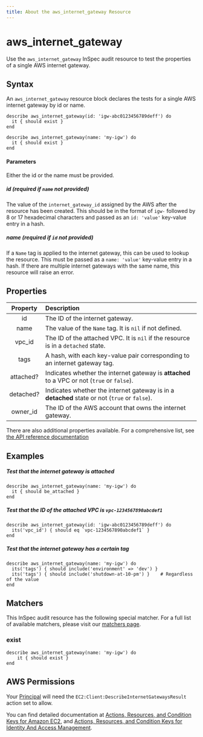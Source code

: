 ```yaml
---
title: About the aws_internet_gateway Resource
---
```


# aws\_internet\_gateway

Use the `aws_internet_gateway` InSpec audit resource to test the properties of a single AWS internet gateway.

## Syntax

An `aws_internet_gateway` resource block declares the tests for a single AWS internet gateway by id or name.

    describe aws_internet_gateway(id: 'igw-abc0123456789deff') do
      it { should exist }
    end 

    describe aws_internet_gateway(name: 'my-igw') do
      it { should exist }
    end

#### Parameters

Either the id or the name must be provided.

##### id _(required if `name` not provided)_

The value of the `internet_gateway_id` assigned by the AWS after the resource has been created.
This should be in the format of `igw-` followed by 8 or 17 hexadecimal characters and passed as an `id: 'value'` key-value entry in a hash.

##### name _(required if `id` not provided)_

If a `Name` tag is applied to the internet gateway, this can be used to lookup the resource.
This must be passed as a `name: 'value'` key-value entry in a hash.
If there are multiple internet gateways with the same name, this resource will raise an error.

## Properties

| Property | Description |
| :---: | :--- |
|id                  | The ID of the internet gateway. |
|name                | The value of the `Name` tag. It is `nil` if not defined. |
|vpc\_id             | The ID of the attached VPC. It is `nil` if the resource is in a `detached` state. |
|tags                | A hash, with each key-value pair corresponding to an internet gateway tag. |
|attached?           | Indicates whether the internet gateway is **attached** to a VPC or not (`true` or `false`). |
|detached?           | Indicates whether the internet gateway is in a **detached** state or not (`true` or `false`). |
|owner_id            | The ID of the AWS account that owns the internet gateway.|

There are also additional properties available. For a comprehensive list, see [the API reference documentation](https://docs.aws.amazon.com/AWSEC2/latest/APIReference/API_InternetGateway.html)

## Examples

##### Test that the internet gateway is attached

    describe aws_internet_gateway(name: 'my-igw') do
      it { should be_attached }
    end
    
##### Test that the ID of the attached VPC is `vpc-1234567890abcdef1`

    describe aws_internet_gateway(id: 'igw-abc0123456789deff') do
      its('vpc_id') { should eq `vpc-1234567890abcdef1` }
    end
    
##### Test that the internet gateway has a certain tag

    describe aws_internet_gateway(name: 'my-igw') do
      its('tags') { should include('environment' => 'dev') }
      its('tags') { should include('shutdown-at-10-pm') }    # Regardless of the value
    end
    
## Matchers

This InSpec audit resource has the following special matcher. For a full list of available matchers, please visit our [matchers page](https://www.inspec.io/docs/reference/matchers/).

   
### exist

    describe aws_internet_gateway(name: 'my-igw') do
        it { should exist }
    end
    
## AWS Permissions

Your [Principal](https://docs.aws.amazon.com/IAM/latest/UserGuide/intro-structure.html#intro-structure-principal) will need the `EC2:Client:DescribeInternetGatewaysResult` action set to allow.

You can find detailed documentation at [Actions, Resources, and Condition Keys for Amazon EC2](https://docs.aws.amazon.com/IAM/latest/UserGuide/list_amazonec2.html), and [Actions, Resources, and Condition Keys for Identity And Access Management](https://docs.aws.amazon.com/IAM/latest/UserGuide/list_identityandaccessmanagement.html).
